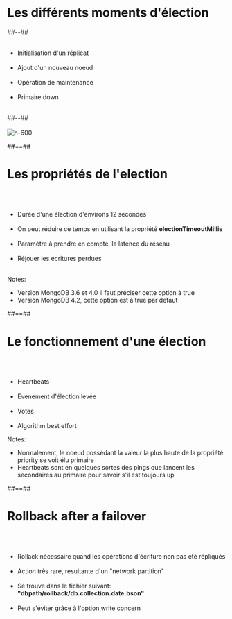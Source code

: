 <!-- .slide: class="two-column-layout" -->
# Les différents moments d'élection
##--##
<br><br>

- Initialisation d'un réplicat <br><br>
- Ajout d'un nouveau noeud <br><br>
- Opération de maintenance <br><br>
- Primaire down <br><br>

##--##
<br><br>
![h-600](assets/images/school/replication/election.svg)

##==##

<!-- .slide-->
# Les propriétés de l'election
<br><br>

- Durée d'une élection d'environs 12 secondes <br><br>
- On peut réduire ce temps en utilisant la propriété <b>electionTimeoutMillis</b><br><br>
- Paramètre à prendre en compte, la latence du réseau<br><br>
- Réjouer les écritures perdues<br><br>

Notes:
 - Version MongoDB 3.6 et 4.0 il faut préciser cette option à true
 - Version MongoDB 4.2, cette option est à true par defaut

##==##

<!-- .slide -->
# Le fonctionnement d'une élection
<br><br>

- Heartbeats <br><br>
- Evènement d'élection levée <br><br>
- Votes <br><br>
- Algorithm best effort

Notes:
 - Normalement, le noeud possédant la valeur la plus haute de la propriété priority se voit élu primaire
 - Heartbeats sont en quelques sortes des pings que lancent les secondaires au primaire pour savoir s'il est toujours up
 
##==##

<!-- .slide-->
# Rollback after a failover
<br><br>

- Rollack nécessaire quand les opérations d'écriture non pas été répliqués <br><br>
- Action très rare, resultante d'un "network partition" <br><br>
- Se trouve dans le fichier suivant: <b>"dbpath/rollback/db.collection.date.bson"</b> <br><br>
- Peut s'éviter grâce à l'option write concern
